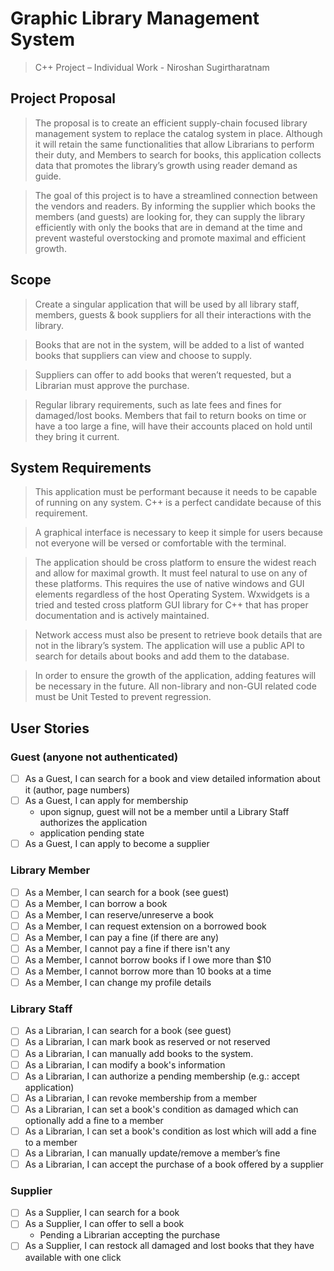 # Graphic Library Management System

> C++ Project – Individual Work - Niroshan Sugirtharatnam

## Project Proposal

> The proposal is to create an efficient supply-chain focused library management system to replace the catalog system in place. Although it will retain the same functionalities that allow Librarians to perform their duty, and Members to search for books, this application collects data that promotes the library’s growth using reader demand as guide.

> The goal of this project is to have a streamlined connection between the vendors and readers. By informing the supplier which books the members (and guests) are looking for, they can supply the library efficiently with only the books that are in demand at the time and prevent wasteful overstocking and promote maximal and efficient growth.

## Scope

> Create a singular application that will be used by all library staff, members, guests & book suppliers for all their interactions with the library.

> Books that are not in the system, will be added to a list of wanted books that suppliers can view and choose to supply.

> Suppliers can offer to add books that weren’t requested, but a Librarian must approve the purchase.

> Regular library requirements, such as late fees and fines for damaged/lost books. Members that fail to return books on time or have a too large a fine, will have their accounts placed on hold until they bring it current.

## System Requirements

> This application must be performant because it needs to be capable of running on any system. C++ is a perfect candidate because of this requirement.

> A graphical interface is necessary to keep it simple for users because not everyone will be versed or comfortable with the terminal.

> The application should be cross platform to ensure the widest reach and allow for maximal growth. It must feel natural to use on any of these platforms. This requires the use of native windows and GUI elements regardless of the host Operating System. Wxwidgets is a tried and tested cross platform GUI library for C++ that has proper documentation and is actively maintained.

> Network access must also be present to retrieve book details that are not in the library’s system. The application will use a public API to search for details about books and add them to the database.

> In order to ensure the growth of the application, adding features will be necessary in the future. All non-library and non-GUI related code must be Unit Tested to prevent regression.

## User Stories

### Guest (anyone not authenticated)

- [ ] As a Guest, I can search for a book and view detailed information about it (author, page numbers)
- [ ] As a Guest, I can apply for membership
  - upon signup, guest will not be a member until a Library Staff authorizes the application
  - application pending state
- [ ] As a Guest, I can apply to become a supplier

### Library Member

- [ ] As a Member, I can search for a book (see guest)
- [ ] As a Member, I can borrow a book
- [ ] As a Member, I can reserve/unreserve a book
- [ ] As a Member, I can request extension on a borrowed book
- [ ] As a Member, I can pay a fine (if there are any)
- [ ] As a Member, I cannot pay a fine if there isn't any
- [ ] As a Member, I cannot borrow books if I owe more than \$10
- [ ] As a Member, I cannot borrow more than 10 books at a time
- [ ] As a Member, I can change my profile details

### Library Staff

- [ ] As a Librarian, I can search for a book (see guest)
- [ ] As a Librarian, I can mark book as reserved or not reserved
- [ ] As a Librarian, I can manually add books to the system.
- [ ] As a Librarian, I can modify a book's information
- [ ] As a Librarian, I can authorize a pending membership (e.g.: accept application)
- [ ] As a Librarian, I can revoke membership from a member
- [ ] As a Librarian, I can set a book's condition as damaged which can optionally add a fine to a member
- [ ] As a Librarian, I can set a book's condition as lost which will add a fine to a member
- [ ] As a Librarian, I can manually update/remove a member’s fine
- [ ] As a Librarian, I can accept the purchase of a book offered by a supplier

### Supplier

- [ ] As a Supplier, I can search for a book
- [ ] As a Supplier, I can offer to sell a book
  - Pending a Librarian accepting the purchase
- [ ] As a Supplier, I can restock all damaged and lost books that they have available with one click
